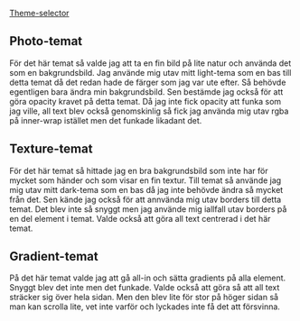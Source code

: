 <a href="theme-selector">Theme-selector</a>

<h2>Photo-temat</h2>

<p>För det här temat så valde jag att ta en fin bild på lite natur och använda det som en bakgrundsbild. Jag använde mig utav mitt light-tema som en bas till detta temat då det redan hade de färger som jag var ute efter. Så behövde egentligen bara ändra min bakgrundsbild. Sen bestämde jag också för att göra opacity kravet på detta temat. Då jag inte fick opacity att funka som jag ville, all text blev också genomskinlig så fick jag använda mig utav rgba på inner-wrap istället men det funkade likadant det. </p>

<h2>Texture-temat</h2>

<p>För det här temat så hittade jag en bra bakgrundsbild som inte har för mycket som händer och som visar en fin textur. Till temat så använde jag mig utav mitt dark-tema som en bas då jag inte behövde ändra så mycket från det. Sen kände jag också för att annvända mig utav borders till detta temat. Det blev inte så snyggt men jag använde mig iallfall utav borders på en del element i temat. Valde också att göra all text centrerad i det här temat.</p>

<h2>Gradient-temat</h2>

<p>På det här temat valde jag att gå all-in och sätta gradients på alla element. Snyggt blev det inte men det funkade. Valde också att göra så att all text sträcker sig över hela sidan. Men den blev lite för stor på höger sidan så man kan scrolla lite, vet inte varför och lyckades inte få det att försvinna.</p>
